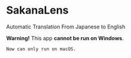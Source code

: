 # SakanaLens
 Automatic Translation From Japanese to English

 
 **Warning!** This app **cannot be run on Windows**.
 ```
 Now can only run on macOS.
